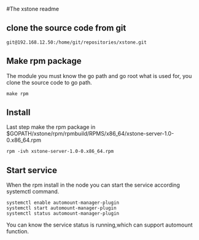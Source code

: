 #The xstone readme

## clone the source code from git
```
git@192.168.12.50:/home/git/repositories/xstone.git
```

## Make rpm package
The module you must know the go path and go root what is used for, you clone the
source code to go path.
```
make rpm
```

## Install
Last step make the rpm package in $GOPATH/xstone/rpm/rpmbuild/RPMS/x86_64/xstone-server-1.0-0.x86_64.rpm
```
rpm -ivh xstone-server-1.0-0.x86_64.rpm
```

## Start service
When the rpm install in the node you can start the service according systemctl command.
```
systemctl enable automount-manager-plugin
systemctl start automount-manager-plugin
systemctl status automount-manager-plugin
```
You can know the service status is running,which can support automount function.
